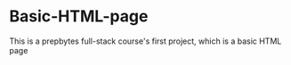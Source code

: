 # Basic-HTML-page
This is a prepbytes full-stack course's first project, which is a basic HTML page  
